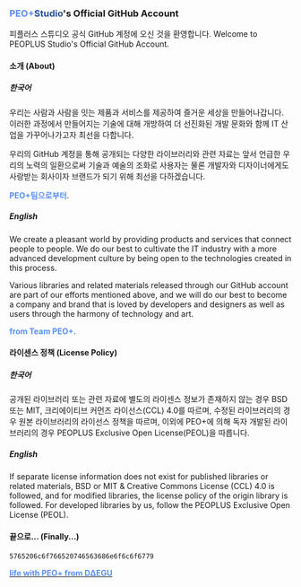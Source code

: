 ### <span style="color: #588FF9">PEO+</span><span style="color: #2952A1">Studio</span>'s Official GitHub Account

피플러스 스튜디오 공식 GitHub 계정에 오신 것을 환영합니다.
Welcome to PEOPLUS Studio's Official GitHub Account.

#### 소개 (About)

##### 한국어
우리는 사람과 사람을 잇는 제품과 서비스를 제공하여 즐거운 세상을 만들어나갑니다.
이러한 과정에서 만들어지는 기술에 대해 개방하여 더 선진화된 개발 문화와 함께 IT 산업을 가꾸어나가고자 최선을 다합니다.

우리의 GitHub 계정을 통해 공개되는 다양한 라이브러리와 관련 자료는 앞서 언급한 우리의 노력의 일환으로써 기술과 예술의 조화로 사용자는 물론 개발자와 디자이너에게도 사랑받는 회사이자 브랜드가 되기 위해 최선을 다하겠습니다.

<span style="color: #588FF9; font-weight: bold;">PEO+팀으로부터.</span>

##### English
We create a pleasant world by providing products and services that connect people to people.
We do our best to cultivate the IT industry with a more advanced development culture by being open to the technologies created in this process.

Various libraries and related materials released through our GitHub account are part of our efforts mentioned above, and we will do our best to become a company and brand that is loved by developers and designers as well as users through the harmony of technology and art.

<span style="color: #588FF9; font-weight: bold;">from Team PEO+.</span>

#### 라이센스 정책 (License Policy)
##### 한국어
공개된 라이브러리 또는 관련 자료에 별도의 라이센스 정보가 존재하지 않는 경우 BSD 또는 MIT, 크리에이티브 커먼즈 라이선스(CCL) 4.0를 따르며, 수정된 라이브러리의 경우 원본 라이브러리의 라이선스 정책을 따르며, 이외에 PEO+에 의해 독자 개발된 라이브러리의 경우 PEOPLUS Exclusive Open License(PEOL)을 따릅니다.

##### English
If separate license information does not exist for published libraries or related materials, BSD or MIT & Creative Commons License (CCL) 4.0 is followed, and for modified libraries, the license policy of the origin library is followed. For developed libraries by us, follow the PEOPLUS Exclusive Open License (PEOL).

#### 끝으로... (Finally...)
```5765206c6f766520746563686e6f6c6f6779```

[<span style="color: #588FF9; font-weight: bold;">life with PEO+ from DΔEGU</span>](http://peoplus.studio/mission)